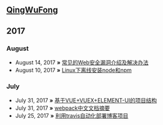 ## [QingWuFong](http://qingwufong.cn/)

## 2017
### August
* August 14, 2017 **»** [常见的Web安全漏洞介绍及解决办法](https://github.com/MGTfang/MGTfang.github.io/issues/5)
* August 10, 2017 **»** [Linux下离线安装node和npm](https://github.com/MGTfang/MGTfang.github.io/issues/4)

### July
* July 31, 2017 **»** [基于VUE+VUEX+ELEMENT-UI的项目结构](https://github.com/MGTfang/MGTfang.github.io/issues/3)
* July 31, 2017 **»** [webpack中文文档摘要](https://github.com/MGTfang/MGTfang.github.io/issues/2)
* July 25, 2017 **»** [利用travis自动化部署博客项目](https://github.com/MGTfang/MGTfang.github.io/issues/1)